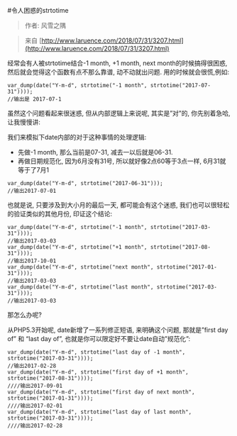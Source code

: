 #令人困惑的strtotime
>作者: 风雪之隅

>来自 [http://www.laruence.com/2018/07/31/3207.html](http://www.laruence.com/2018/07/31/3207.html)

经常会有人被strtotime结合-1 month, +1 month, next month的时候搞得很困惑, 然后就会觉得这个函数有点不那么靠谱, 动不动就出问题. 用的时候就会很慌,例如:
```
var_dump(date("Y-m-d", strtotime("-1 month", strtotime("2017-07-31"))));
//输出是 2017-07-1
```
虽然这个问题看起来很迷惑, 但从内部逻辑上来说呢, 其实是”对”的, 你先别着急哈, 让我慢慢讲:

我们来模拟下date内部的对于这种事情的处理逻辑:
* 先做-1 month, 那么当前是07-31, 减去一以后就是06-31.
* 再做日期规范化, 因为6月没有31号, 所以就好像2点60等于3点一样, 6月31就等于了7月1
```
var_dump(date("Y-m-d", strtotime("2017-06-31")));
//输出2017-07-01
```
也就是说, 只要涉及到大小月的最后一天, 都可能会有这个迷惑, 我们也可以很轻松的验证类似的其他月份, 印证这个结论:
```
var_dump(date("Y-m-d", strtotime("-1 month", strtotime("2017-03-31"))));
//输出2017-03-03
var_dump(date("Y-m-d", strtotime("+1 month", strtotime("2017-08-31"))));
//输出2017-10-01
var_dump(date("Y-m-d", strtotime("next month", strtotime("2017-01-31"))));
//输出2017-03-03
var_dump(date("Y-m-d", strtotime("last month", strtotime("2017-03-31"))));
//输出2017-03-03
```

那怎么办呢?

从PHP5.3开始呢, date新增了一系列修正短语, 来明确这个问题, 那就是”first day of” 和 “last day of”, 也就是你可以限定好不要让date自动”规范化”:
```
var_dump(date("Y-m-d", strtotime("last day of -1 month", strtotime("2017-03-31"))));
//输出2017-02-28
var_dump(date("Y-m-d", strtotime("first day of +1 month", strtotime("2017-08-31"))));
////输出2017-09-01
var_dump(date("Y-m-d", strtotime("first day of next month", strtotime("2017-01-31"))));
////输出2017-02-01
var_dump(date("Y-m-d", strtotime("last day of last month", strtotime("2017-03-31"))));
////输出2017-02-28
```
